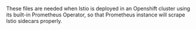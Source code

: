 These files are needed when Istio is deployed in an Openshift cluster using its built-in Prometheus Operator, so that Prometheus instance will scrape Istio sidecars properly.
